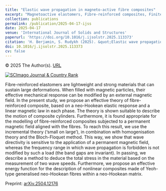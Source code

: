 ```yaml
---
title: "Elastic wave propagation in magneto-active fibre composites"
excerpt: "Magnetoactive elastomers, Fibre-reinforced composites, Finite deformations, Shear waves, Phononic crystals"
collection: publications
permalink: /publication/2025-04-17-ijss
date: 2025-04-17
venue: 'International Journal of Solids and Structures'
paperurl: 'https://doi.org/10.1016/j.ijsolstr.2025.113373'
citation: 'H. Berjamin, S. Rudykh (2025). &quot;Elastic wave propagation in magneto-active fibre composites&quot;, <i>International Journal of Solids and Structures</i> 316, 113373.'
doi: 10.1016/j.ijsolstr.2025.113373
cv: false
---
```


© 2025 The Author(s). [URL](https://www.sciencedirect.com/science/article/pii/S0020768325001593)

<a href="https://www.scimagojr.com/journalsearch.php?q=14398&amp;tip=sid&amp;exact=no" title="SCImago Journal &amp; Country Rank"><img border="0" src="https://www.scimagojr.com/journal_img.php?id=14398" alt="SCImago Journal &amp; Country Rank"  /></a>
<object height="50" data="https://api.elsevier.com/content/abstract/citation-count?doi=10.1016%2Fj.ijsolstr.2025.113373&apiKey=577024bd0f9be314e8f4c239512901c6&httpAccept=text%2Fhtml"></object>

Fibre-reinforced elastomers are lightweight and strong materials that can sustain large deformations. When filled with magnetic particles, their effective mechanical response can be modified by an external magnetic field. In the present study, we propose an effective theory of fibre-reinforced composite, based on a neo-Hookean elastic response and a linear magnetic law in each phase. The theory is shown suitable to describe the motion of composite cylinders. Furthermore, it is found appropriate for the modelling of fibre-reinforced composites subjected to a permanent magnetic field aligned with the fibres. To reach this result, we use the incremental theory (‘small on large’), in combination with homogenisation theory and the Bloch-Floquet method. This way, we show that wave directivity is sensitive to the application of a permanent magnetic field, whereas the frequency range in which wave propagation is forbidden is not modified by such a load (the band gaps are invariant). In passing, we describe a method to deduce the total stress in the material based on the measurement of two wave speeds. Furthermore, we propose an effective energy function for the description of nonlinear composites made of Yeoh-type generalised neo-Hookean fibres within a neo-Hookean matrix.

Preprint: [arXiv.2504.12176](https://doi.org/10.48550/arXiv.2504.12176)